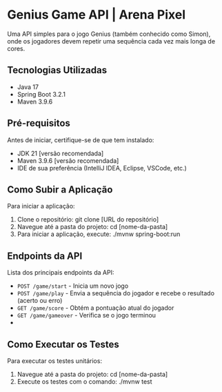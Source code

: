 # Genius Game API | Arena Pixel

Uma API simples para o jogo Genius (também conhecido como Simon), onde os jogadores devem repetir uma sequência cada vez mais longa de cores.

## Tecnologias Utilizadas

- Java 17
- Spring Boot 3.2.1
- Maven 3.9.6

## Pré-requisitos

Antes de iniciar, certifique-se de que tem instalado:
- JDK 21 [versão recomendada]
- Maven 3.9.6 [versão recomendada]
- IDE de sua preferência (IntelliJ IDEA, Eclipse, VSCode, etc.)

## Como Subir a Aplicação

Para iniciar a aplicação:

1. Clone o repositório: git clone [URL do repositório]
2. Navegue até a pasta do projeto: cd [nome-da-pasta]
3. Para iniciar a aplicação, execute: ./mvnw spring-boot:run

## Endpoints da API

Lista dos principais endpoints da API:

- `POST /game/start` - Inicia um novo jogo
- `POST /game/play` - Envia a sequência do jogador e recebe o resultado (acerto ou erro)
- `GET /game/score` - Obtém a pontuação atual do jogador
- `GET /game/gameover` - Verifica se o jogo terminou
- 
## Como Executar os Testes

Para executar os testes unitários:

1. Navegue até a pasta do projeto: cd [nome-da-pasta]
2. Execute os testes com o comando: ./mvnw test